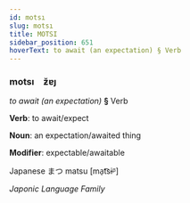 ```yaml
---
id: motsı
slug: motsı
title: MOTSI
sidebar_position: 651
hoverText: to await (an expectation) § Verb
---
```


### motsı&emsp;<span kind="abugida">ƶ̆ɐȷ</span>

*to await (an expectation)* **§** Verb

**Verb**: to await/expect

**Noun**: an expectation/awaited thing

**Modifier**: expectable/awaitable

Japanese ま​つ matsu [ma̠t͡sɨᵝ]

*Japonic Language Family*
